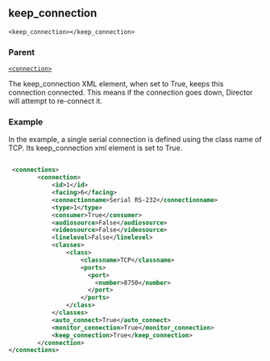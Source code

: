 ## keep\_connection

`<keep_connection></keep_connection>`


### Parent

[`<connection>`][1]


The keep\_connection  XML element, when set to True, keeps this connection connected. This means if the connection goes down, Director will attempt to re-connect it.

### Example
In the example, a single serial connection is defined using the class name of TCP. Its keep\_connection xml element is set to True.

```xml

 <connections>
		<connection>
			<id>1</id>
			<facing>6</facing>
			<connectionname>Serial RS-232</connectionname>
			<type>1</type>
			<consumer>True</consumer>
			<audiosource>False</audiosource>
			<videosource>False</videosource>
			<linelevel>False</linelevel>
			<classes>
				<class>
					<classname>TCP</classname>
                    <ports>
                      <port>
                        <number>8750</number>
                      </port>
                    </ports>
				</class>
			</classes>
            <auto_connect>True</auto_connect>
            <monitor_connection>True</monitor_connection>
            <keep_connection>True</keep_connection>
		</connection>
</connections>
```





[1]:	https://verbose-telegram-5004f902.pages.github.io/#connections-xml-connection